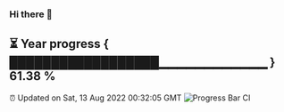 ### Hi there 👋
⏳ Year progress { ██████████████████▁▁▁▁▁▁▁▁▁▁▁▁ } 61.38 %
---
⏰ Updated on Sat, 13 Aug 2022 00:32:05 GMT
![Progress Bar CI](https://github.com/Moyi321/Moyi321/workflows/Progress%20Bar%20CI/badge.svg)
